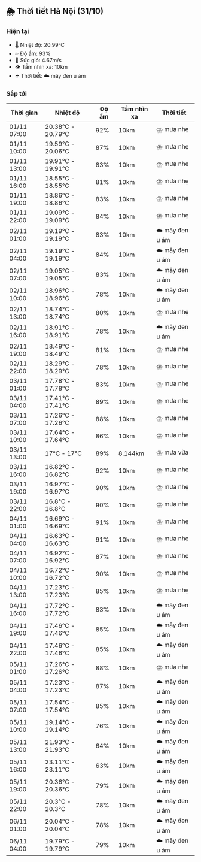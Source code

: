 ## 🌦️ Thời tiết Hà Nội (31/10)

### Hiện tại

- 🌡️ Nhiệt độ: 20.99℃
- 💦 Độ ẩm: 93%
- 💨 Sức gió: 4.67m/s
- 👁️ Tầm nhìn xa: 10km
- ☂️ Thời tiết: ☁️ mây đen u ám

### Sắp tới

| Thời gian | Nhiệt độ | Độ ẩm | Tầm nhìn xa | Thời tiết |
| --- | --- | --- | --- | --- |
| 01/11 07:00 | 20.38℃ - 20.79℃ | 92% | 10km | ⛈️ mưa nhẹ |
| 01/11 10:00 | 19.59℃ - 20.06℃ | 87% | 10km | ⛈️ mưa nhẹ |
| 01/11 13:00 | 19.91℃ - 19.91℃ | 83% | 10km | ⛈️ mưa nhẹ |
| 01/11 16:00 | 18.55℃ - 18.55℃ | 81% | 10km | ⛈️ mưa nhẹ |
| 01/11 19:00 | 18.86℃ - 18.86℃ | 83% | 10km | ⛈️ mưa nhẹ |
| 01/11 22:00 | 19.09℃ - 19.09℃ | 84% | 10km | ⛈️ mưa nhẹ |
| 02/11 01:00 | 19.19℃ - 19.19℃ | 83% | 10km | ☁️ mây đen u ám |
| 02/11 04:00 | 19.19℃ - 19.19℃ | 84% | 10km | ☁️ mây đen u ám |
| 02/11 07:00 | 19.05℃ - 19.05℃ | 83% | 10km | ☁️ mây đen u ám |
| 02/11 10:00 | 18.96℃ - 18.96℃ | 78% | 10km | ☁️ mây đen u ám |
| 02/11 13:00 | 18.74℃ - 18.74℃ | 80% | 10km | ⛈️ mưa nhẹ |
| 02/11 16:00 | 18.91℃ - 18.91℃ | 78% | 10km | ☁️ mây đen u ám |
| 02/11 19:00 | 18.49℃ - 18.49℃ | 81% | 10km | ⛈️ mưa nhẹ |
| 02/11 22:00 | 18.29℃ - 18.29℃ | 78% | 10km | ⛈️ mưa nhẹ |
| 03/11 01:00 | 17.78℃ - 17.78℃ | 83% | 10km | ⛈️ mưa nhẹ |
| 03/11 04:00 | 17.41℃ - 17.41℃ | 89% | 10km | ⛈️ mưa nhẹ |
| 03/11 07:00 | 17.26℃ - 17.26℃ | 88% | 10km | ⛈️ mưa nhẹ |
| 03/11 10:00 | 17.64℃ - 17.64℃ | 86% | 10km | ⛈️ mưa nhẹ |
| 03/11 13:00 | 17℃ - 17℃ | 89% | 8.144km | ⛈️ mưa vừa |
| 03/11 16:00 | 16.82℃ - 16.82℃ | 92% | 10km | ⛈️ mưa nhẹ |
| 03/11 19:00 | 16.97℃ - 16.97℃ | 90% | 10km | ⛈️ mưa nhẹ |
| 03/11 22:00 | 16.8℃ - 16.8℃ | 90% | 10km | ⛈️ mưa nhẹ |
| 04/11 01:00 | 16.69℃ - 16.69℃ | 91% | 10km | ⛈️ mưa nhẹ |
| 04/11 04:00 | 16.63℃ - 16.63℃ | 91% | 10km | ⛈️ mưa nhẹ |
| 04/11 07:00 | 16.92℃ - 16.92℃ | 87% | 10km | ⛈️ mưa nhẹ |
| 04/11 10:00 | 16.72℃ - 16.72℃ | 90% | 10km | ⛈️ mưa nhẹ |
| 04/11 13:00 | 17.23℃ - 17.23℃ | 85% | 10km | ⛈️ mưa nhẹ |
| 04/11 16:00 | 17.72℃ - 17.72℃ | 83% | 10km | ☁️ mây đen u ám |
| 04/11 19:00 | 17.46℃ - 17.46℃ | 85% | 10km | ☁️ mây đen u ám |
| 04/11 22:00 | 17.46℃ - 17.46℃ | 85% | 10km | ☁️ mây đen u ám |
| 05/11 01:00 | 17.26℃ - 17.26℃ | 88% | 10km | ⛈️ mưa nhẹ |
| 05/11 04:00 | 17.23℃ - 17.23℃ | 87% | 10km | ☁️ mây đen u ám |
| 05/11 07:00 | 17.54℃ - 17.54℃ | 85% | 10km | ☁️ mây đen u ám |
| 05/11 10:00 | 19.14℃ - 19.14℃ | 76% | 10km | ☁️ mây đen u ám |
| 05/11 13:00 | 21.93℃ - 21.93℃ | 64% | 10km | ☁️ mây đen u ám |
| 05/11 16:00 | 23.11℃ - 23.11℃ | 63% | 10km | ☁️ mây đen u ám |
| 05/11 19:00 | 20.36℃ - 20.36℃ | 79% | 10km | ☁️ mây đen u ám |
| 05/11 22:00 | 20.3℃ - 20.3℃ | 78% | 10km | ☁️ mây đen u ám |
| 06/11 01:00 | 20.04℃ - 20.04℃ | 78% | 10km | ☁️ mây đen u ám |
| 06/11 04:00 | 19.79℃ - 19.79℃ | 79% | 10km | ☁️ mây đen u ám |
